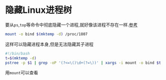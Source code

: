 # 隐藏Linux进程树
要从`ps`,`top`等命令中彻底隐藏一个进程,就好像该进程不存在一样.[参考](https://unix.stackexchange.com/questions/280860/how-to-hide-a-specific-process/280864#280864)
```bash
mount -o bind $(mktemp -d) /proc/1807
```
这样可以隐藏进程本身,但是无法隐藏其子进程
```bash
#!/bin/bash
t=$(mktemp -d)
pstree -p $1 | grep -oP '(?<=\()\d+(?=\))' | xargs -i mount -o bind $t /proc/{}
```
用`mount`可以查看